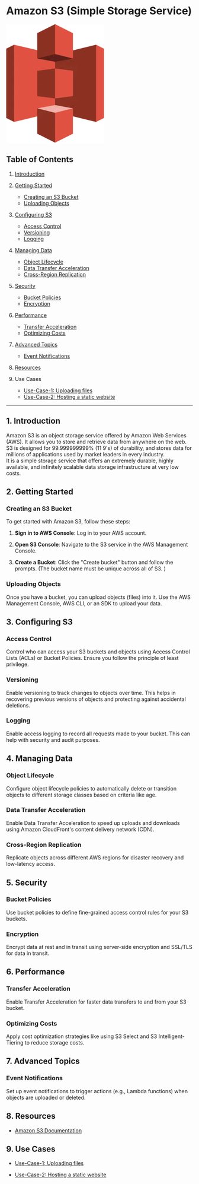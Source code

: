 # Amazon S3 (Simple Storage Service) 
![Amazon S3 Logo ](/Images/AWS-s3.webp) 

## Table of Contents

1. [Introduction](#introduction)
2. [Getting Started](#getting-started)
   - [Creating an S3 Bucket](#creating-an-s3-bucket)
   - [Uploading Objects](#uploading-objects)
3. [Configuring S3](#configuring-s3)
   - [Access Control](#access-control)
   - [Versioning](#versioning)
   - [Logging](#logging)
4. [Managing Data](#managing-data)
   - [Object Lifecycle](#object-lifecycle)
   - [Data Transfer Acceleration](#data-transfer-acceleration)
   - [Cross-Region Replication](#cross-region-replication)
5. [Security](#security)
   - [Bucket Policies](#bucket-policies)
   - [Encryption](#encryption)
6. [Performance](#performance)
   - [Transfer Acceleration](#transfer-acceleration)
   - [Optimizing Costs](#optimizing-costs)
7. [Advanced Topics](#advanced-topics)
   - [Event Notifications](#event-notifications)
   

8. [Resources](#resources)

9. Use Cases
    - [Use-Case-1: Uploading files](/Day-3-Introduction(S3)/Use-Cases-1(Uploading-file)/Readme.md)
   - [Use-Case-2: Hosting a static website](/Day-3-Introduction(S3)/Use-Cases-2(Hosting-a-static-website)/Readme.md)

---

## 1. Introduction

Amazon S3 is an object storage service offered by Amazon Web Services (AWS). It allows you to store and retrieve data from anywhere on the web. 
<br>
S3 is designed for 99.999999999% (11 9's) of durability, and stores data for millions of applications used by market leaders in every industry. <br>
It is a simple storage service that offers an extremely durable, highly available, and infinitely scalable data storage infrastructure at very low costs.

## 2. Getting Started

### Creating an S3 Bucket

To get started with Amazon S3, follow these steps:

1. **Sign in to AWS Console**: Log in to your AWS account.

2. **Open S3 Console**: Navigate to the S3 service in the AWS Management Console.

3. **Create a Bucket**: Click the "Create bucket" button and follow the prompts. (The bucket name must be unique across all of S3.
)
### Uploading Objects

Once you have a bucket, you can upload objects (files) into it. Use the AWS Management Console, AWS CLI, or an SDK to upload your data.

## 3. Configuring S3

### Access Control

Control who can access your S3 buckets and objects using Access Control Lists (ACLs) or Bucket Policies. Ensure you follow the principle of least privilege.

### Versioning

Enable versioning to track changes to objects over time. This helps in recovering previous versions of objects and protecting against accidental deletions.

### Logging

Enable access logging to record all requests made to your bucket. This can help with security and audit purposes.

## 4. Managing Data

### Object Lifecycle

Configure object lifecycle policies to automatically delete or transition objects to different storage classes based on criteria like age.

### Data Transfer Acceleration

Enable Data Transfer Acceleration to speed up uploads and downloads using Amazon CloudFront's content delivery network (CDN).

### Cross-Region Replication

Replicate objects across different AWS regions for disaster recovery and low-latency access.

## 5. Security

### Bucket Policies

Use bucket policies to define fine-grained access control rules for your S3 buckets. 

### Encryption

Encrypt data at rest and in transit using server-side encryption and SSL/TLS for data in transit.

## 6. Performance

### Transfer Acceleration

Enable Transfer Acceleration for faster data transfers to and from your S3 bucket.

### Optimizing Costs

Apply cost optimization strategies like using S3 Select and S3 Intelligent-Tiering to reduce storage costs.

## 7. Advanced Topics

### Event Notifications

Set up event notifications to trigger actions (e.g., Lambda functions) when objects are uploaded or deleted.

## 8. Resources

- [Amazon S3 Documentation](https://docs.aws.amazon.com/s3)

## 9. Use Cases
- [Use-Case-1: Uploading files](/Day-3-Introduction(S3)/Use-Cases-1(Uploading-file)/Readme.md)
 
 - [Use-Case-2: Hosting a static website](/Day-3-Introduction(S3)/Use-Cases-2(Hosting-a-static-website)/Readme.md)

